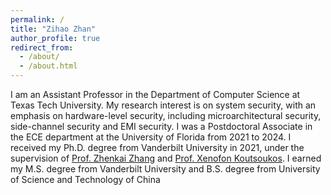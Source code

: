 ```yaml
---
permalink: /
title: "Zihao Zhan"
author_profile: true
redirect_from: 
  - /about/
  - /about.html
---
```

I am an Assistant Professor in the Department of Computer Science at Texas Tech University.
My research interest is on system security, with an emphasis on hardware-level security, including microarchitectural security, side-channel security and EMI security.
I was a Postdoctoral Associate in the ECE department at the University of Florida from 2021 to 2024.
I received my Ph.D. degree from Vanderbilt University in 2021, under the supervision of [Prof. Zhenkai Zhang](https://zhenkai-zhang.github.io/) and [Prof. Xenofon Koutsoukos](https://www.isis.vanderbilt.edu/xenofon-koutsoukos). 
I earned my M.S. degree from Vanderbilt University and B.S. degree from University of Science and Technology of China


